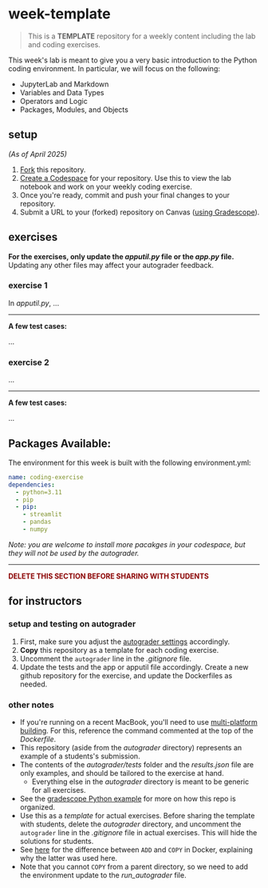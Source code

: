 # week-template

> This is a **TEMPLATE** repository for a weekly content including the lab and coding exercises.

This week's lab is meant to give you a very basic introduction to the Python coding environment. In particular, we will focus on the following:

- JupyterLab and Markdown
- Variables and Data Types
- Operators and Logic
- Packages, Modules, and Objects

## setup

*(As of April 2025)*

1. [Fork](https://docs.github.com/en/pull-requests/collaborating-with-pull-requests/working-with-forks/fork-a-repo#forking-a-repository) this repository.
2. [Create a Codespace](https://docs.github.com/en/codespaces/developing-in-a-codespace/creating-a-codespace-for-a-repository#creating-a-codespace-for-a-repository) for your repository. Use this to view the lab notebook and work on your weekly coding exercise.
3. Once you're ready, commit and push your final changes to your repository.
4. Submit a URL to your (forked) repository on Canvas ([using Gradescope](https://guides.gradescope.com/hc/en-us/articles/21865616724749-Submitting-a-Code-assignment)).

## exercises

**For the exercises, only update the *apputil.py* file or the *app.py* file.** Updating any other files may affect your autograder feedback.

### exercise 1

In *apputil.py*, ...

---

**A few test cases:**

...

### exercise 2

...

---

**A few test cases:**

...

## Packages Available:

The environment for this week is built with the following environment.yml:

```yml
name: coding-exercise
dependencies:
  - python=3.11
  - pip
  - pip:
    - streamlit
    - pandas
    - numpy
```

*Note: you are welcome to install more pacakges in your codespace, but they will not be used by the autograder.*

---

**<font color='darkred'>DELETE THIS SECTION BEFORE SHARING WITH STUDENTS</font>**

## for instructors

### setup and testing on autograder

1. First, make sure you adjust the [autograder settings](https://gradescope-autograders.readthedocs.io/en/latest/autograder_settings.png) accordingly.
2. **Copy** this repository as a template for each coding exercise.
3. Uncomment the `autograder` line in the *.gitignore* file.
4. Update the tests and the app or apputil file accordingly. Create a new github repository for the exercise, and update the Dockerfiles as needed.

### other notes

- If you're running on a recent MacBook, you'll need to use [multi-platform building](https://docs.docker.com/build/building/multi-platform/#simple-multi-platform-build-using-emulation). For this, reference the command commented at the top of the *Dockerfile*.
- This repository (aside from the *autograder* directory) represents an example of a students's submission.
- The contents of the *autograder/tests* folder and the *results.json* file are only examples, and should be tailored to the exercise at hand.
  - Everything else in the *autograder* directory is meant to be generic for all exercises.
- See the [gradescope Python example](https://github.com/gradescope/autograder_samples/tree/master/python) for more on how this repo is organized.
- Use this as a *template* for actual exercises. Before sharing the template with students, delete the *autograder* directory, and uncomment the `autograder` line in the *.gitignore* file in actual exercises. This will hide the solutions for students.
- See [here](https://www.docker.com/blog/docker-best-practices-understanding-the-differences-between-add-and-copy-instructions-in-dockerfiles/) for the difference between `ADD` and `COPY` in Docker, explaining why the latter was used here.
- Note that you cannot `COPY` from a parent directory, so we need to add the environment update to the *run_autograder* file.
